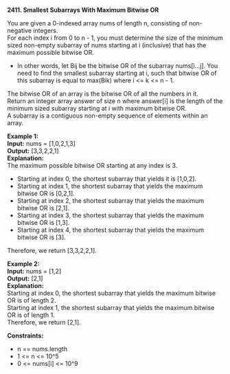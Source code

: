 **2411. Smallest Subarrays With Maximum Bitwise OR**  

You are given a 0-indexed array nums of length n, consisting of non-negative integers.   
For each index i from 0 to n - 1, you must determine the size of the minimum sized non-empty subarray of nums starting at i (inclusive) that has the maximum possible bitwise OR.  
- In other words, let Bij be the bitwise OR of the subarray nums[i...j]. You need to find the smallest subarray starting at i, such that bitwise OR of this subarray is equal to max(Bik) where i <= k <= n - 1.  

The bitwise OR of an array is the bitwise OR of all the numbers in it.  
Return an integer array answer of size n where answer[i] is the length of the minimum sized subarray starting at i with maximum bitwise OR.  
A subarray is a contiguous non-empty sequence of elements within an array.  

**Example 1:**  
**Input:** nums = [1,0,2,1,3]  
**Output:** [3,3,2,2,1]  
**Explanation:**  
The maximum possible bitwise OR starting at any index is 3.
- Starting at index 0, the shortest subarray that yields it is [1,0,2].
- Starting at index 1, the shortest subarray that yields the maximum bitwise OR is [0,2,1].
- Starting at index 2, the shortest subarray that yields the maximum bitwise OR is [2,1].
- Starting at index 3, the shortest subarray that yields the maximum bitwise OR is [1,3].
- Starting at index 4, the shortest subarray that yields the maximum bitwise OR is [3].

Therefore, we return [3,3,2,2,1].  

**Example 2:**  
**Input:** nums = [1,2]  
**Output:** [2,1]  
**Explanation:**  
Starting at index 0, the shortest subarray that yields the maximum bitwise OR is of length 2.  
Starting at index 1, the shortest subarray that yields the maximum bitwise OR is of length 1.  
Therefore, we return [2,1].  

**Constraints:**  
- n == nums.length
- 1 <= n <= 10^5
- 0 <= nums[i] <= 10^9